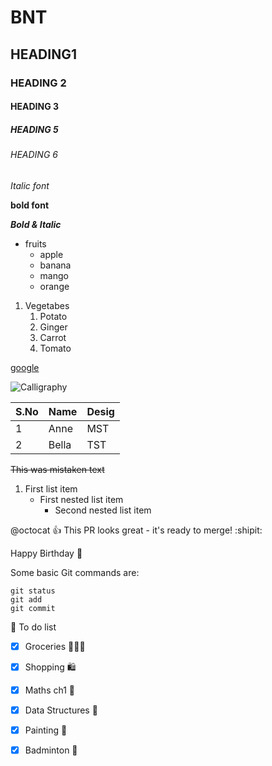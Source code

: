 # BNT
## HEADING1
### HEADING 2
#### HEADING 3
##### HEADING 5
###### HEADING 6

*Italic font*

**bold font**

***Bold & Italic***

* fruits
  * apple
  * banana
  * mango
  * orange
  
1. Vegetabes
   1. Potato
   2. Ginger
   3. Carrot
   4. Tomato
   
[google](https://www.google.co.in/)

![Calligraphy](https://i2.wp.com/thepostmansknock.com/wp-content/uploads/2020/04/1diy_starter_kit_2020-6-of-6.jpg?resize=960%2C794&ssl=1)

S.No|Name|Desig
----|----|-----
1|Anne|MST
2|Bella|TST

~~This was mistaken text~~

1. First list item
   - First nested list item
     - Second nested list item
     
@octocat :+1: This PR looks great - it's ready to merge! :shipit:

Happy Birthday :partying_face:

Some basic Git commands are:
```
git status
git add
git commit
```
:dart: To do list
- [x] Groceries :broccoli::avocado::carrot:
- [x] Shopping :shopping:
- [x] Maths ch1 :book:
- [x] Data Structures :notebook:
- [x] Painting :art:
- [x] Badminton :badminton:

